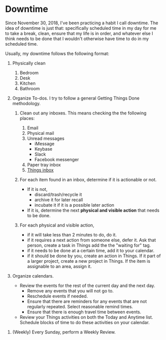 # Downtime

Since November 30, 2018, I've been practicing a habit I call downtime. The idea of downtime is just that: specifically scheduled time in my day for me to take a break, clean, ensure that my life is in order, and whatever else I think needs to be done that I wouldn't otherwise have time to do in my scheduled time.

Usually, my downtime follows the following format:

1. Physically clean
   1. Bedroom
   1. Desk
   1. Kitchen
   1. Bathroom
1. Organize To-dos. I try to follow a general Getting Things Done methodology.

   1. Clean out any inboxes. This means checking the the following places:

      1. Email
      1. Physical mail
      1. Unread messages
         - iMessage
         - Keybase
         - Slack
         - Facebook messenger
      1. Paper tray inbox
      1. [Things inbox](things:///show?id=inbox)

   2. For each item found in an inbox, determine if it is actionable or not.

      - If it is not,
        - discard/trash/recycle it
        - archive it for later recall
        - incubate it if it is a possible later action
      - If it is, determine the next **physical and visible action** that needs to be done.

   3. For each physical and visible action,
      - if it will take less than 2 minutes to do, do it.
      - if it requires a next action from someone else, defer it. Ask that person, create a task in Things add the the "waiting for" tag.
      - if it needs to be done at a certain time, add it to your calendar.
      - if it should be done by you, create an action in Things. If it part of a larger project, create a new project in Things. If the item is assignable to an area, assign it.

1. Organize calendars.
   - Review the events for the rest of the current day and the next day.
     - Remove any events that you will not go to.
     - Reschedule events if needed.
     - Ensure that there are reminders for any events that are not regularly repeated. Select reasonable remind times.
     - Ensure that there is enough travel time between events.
   - Review your Things activities on both the Today and Anytime list. Schedule blocks of time to do these activities on your calendar.

1) (Weekly) Every Sunday, perform a Weekly Review.
